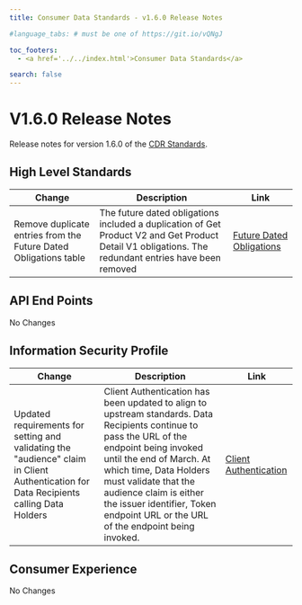 ```yaml
---
title: Consumer Data Standards - v1.6.0 Release Notes

#language_tabs: # must be one of https://git.io/vQNgJ

toc_footers:
  - <a href='../../index.html'>Consumer Data Standards</a>

search: false
---
```


# V1.6.0 Release Notes
Release notes for version 1.6.0 of the [CDR Standards](../../index.html).

## High Level Standards

|Change|Description|Link|
|------|-----------|----|
| Remove duplicate entries from the Future Dated Obligations table | The future dated obligations included a duplication of Get Product V2 and Get Product Detail V1 obligations. The redundant entries have been removed | [Future Dated Obligations](/standards/#future-dated-obligations) |

## API End Points

No Changes

## Information Security Profile
|Change|Description|Link|
|------|-----------|----|
| Updated requirements for setting and validating the "audience" claim in Client Authentication for Data Recipients calling Data Holders | Client Authentication has been updated to align to upstream standards. Data Recipients continue to pass the URL of the endpoint being invoked until the end of March. At which time, Data Holders must validate that the audience claim is either the issuer identifier, Token endpoint URL or the URL of the endpoint being invoked. | [Client Authentication](/standards/#client-authentication) |

## Consumer Experience

No Changes
